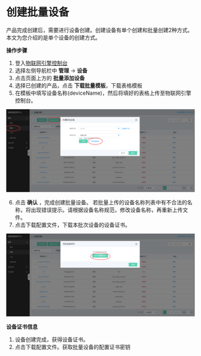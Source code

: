 # 创建批量设备

产品完成创建后，需要进行设备创建。创建设备有单个创建和批量创建2种方式。本文为您介绍的是单个设备的创建方式。

**操作步骤**

1. 登入[物联网引擎控制台](https://iot-console.jdcloud.com/core/)
2. 选择左侧导航栏中 **管理** -> **设备**
3. 点击页面上方的 **批量添加设备**
4. 选择已创建的产品，点击 **下载批量模板**，下载表格模板
5. 在模板中填写设备名称(deviceName)，然后将填好的表格上传至物联网引擎控制台。

![批量上传设备](../../../../../image/IoT/IoT-Engine/download_batch_template.png)

6. 点击 **确认** ，完成创建批量设备。
若批量上传的设备名称列表中有不合法的名称，将出现错误提示。请根据设备名称规范，修改设备名称，再重新上传文件。
7. 点击下载配置文件，下载本批次设备的设备证书。

![批量上传设备](../../../../../image/IoT/IoT-Engine/click_download_config_file.png)


**设备证书信息**

1. 设备创建完成，获得设备证书。
2. 点击下载配置文件。获取批量设备的配置证书密钥
